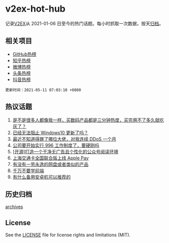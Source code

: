 # v2ex-hot-hub

 记录[V2EX](https://www.v2ex.com/)从 2021-01-06 日至今的热门话题。每小时抓取一次数据，按天[归档](archives)。
 
 ## 相关项目

- [GitHub热榜](https://github.com/snaildev/github-hot-hub)
- [知乎热榜](https://github.com/snaildev/zhihu-hot-hub)
- [微博热榜](https://github.com/snaildev/weibo-hot-hub)
- [头条热榜](https://github.com/snaildev/toutiao-hot-hub)
- [抖音热榜](https://github.com/snaildev/douyin-hot-hub)


 `更新时间：2021-05-11 07:03:10 +0800`

## 热议话题

1. [是不是很多人都像我一样，买数码产品都是三分钟热度，买完用不了多久就吃灰了？](https://www.v2ex.com/t/775928)
1. [已经无法阻止 Windows10 更新了吗？](https://www.v2ex.com/t/775933)
1. [最近不知道得罪了哪位大佬，对我连续 DDoS 一个月](https://www.v2ex.com/t/776057)
1. [公司要开始实行 996 工作制度了，要硬刚吗](https://www.v2ex.com/t/776039)
1. [[开源]打造一个干净无广告且个性化的公众号阅读环境](https://www.v2ex.com/t/775908)
1. [上海交通卡全国联合版上线 Apple Pay](https://www.v2ex.com/t/775902)
1. [有没有一劳永逸的网盘或者类似的产品](https://www.v2ex.com/t/775983)
1. [千万不要学前端](https://www.v2ex.com/t/775994)
1. [有什么备用安卓机可以推荐的](https://www.v2ex.com/t/775925)

## 历史归档

[archives](archives)

## License

See the [LICENSE](LICENSE) file for license rights and limitations (MIT).
